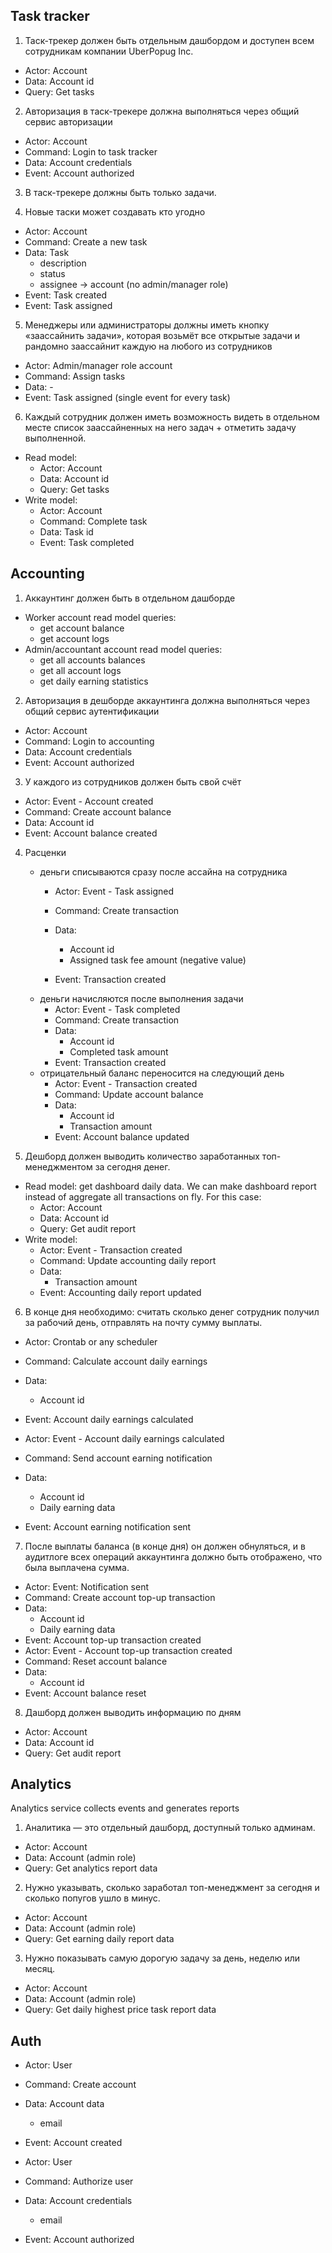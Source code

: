 ## Task tracker

1. Таск-трекер должен быть отдельным дашбордом и доступен всем сотрудникам компании UberPopug Inc.
* Actor: Account
* Data: Account id
* Query: Get tasks

2. Авторизация в таск-трекере должна выполняться через общий сервис авторизации
* Actor: Account
* Command: Login to task tracker
* Data: Account credentials
* Event: Account authorized

3. В таск-трекере должны быть только задачи.

4. Новые таски может создавать кто угодно
* Actor: Account
* Command: Create a new task
* Data: Task
  * description
  * status
  * assignee -> account (no admin/manager role)
* Event: Task created
* Event: Task assigned

5. Менеджеры или администраторы должны иметь кнопку «заассайнить задачи», которая возьмёт все открытые задачи и рандомно заассайнит каждую на любого из сотрудников
* Actor: Admin/manager role account
* Command: Assign tasks
* Data: -
* Event: Task assigned (single event for every task)

6. Каждый сотрудник должен иметь возможность видеть в отдельном месте список заассайненных на него задач + отметить задачу выполненной.
* Read model: 
  * Actor: Account
  * Data: Account id
  * Query: Get tasks
* Write model:
  * Actor: Account
  * Command: Complete task
  * Data: Task id
  * Event: Task completed

## Accounting
1. Аккаунтинг должен быть в отдельном дашборде
* Worker account read model queries:
  * get account balance
  * get account logs
* Admin/accountant account read model queries:
  * get all accounts balances
  * get all account logs
  * get daily earning statistics

2. Авторизация в дешборде аккаунтинга должна выполняться через общий сервис аутентификации
* Actor: Account
* Command: Login to accounting
* Data: Account credentials
* Event: Account authorized

3. У каждого из сотрудников должен быть свой счёт
* Actor: Event - Account created
* Command: Create account balance
* Data: Account id
* Event: Account balance created

4. Расценки
   * деньги списываются сразу после ассайна на сотрудника
     * Actor: Event - Task assigned
     * Command: Create transaction

     * Data:
       * Account id
       * Assigned task fee amount (negative value)
     * Event: Transaction created
   * деньги начисляются после выполнения задачи
     * Actor: Event - Task completed
     * Command: Create transaction
     * Data:
       * Account id
       * Completed task amount
     * Event: Transaction created
   * отрицательный баланс переносится на следующий день
     * Actor: Event - Transaction created
     * Command: Update account balance
     * Data:
       * Account id
       * Transaction amount
     * Event: Account balance updated

5. Дешборд должен выводить количество заработанных топ-менеджментом за сегодня денег.
* Read model: get dashboard daily data. We can make dashboard report instead of aggregate all transactions on fly. For this case:
  * Actor: Account
  * Data: Account id
  * Query: Get audit report
* Write model:
  * Actor: Event - Transaction created
  * Command: Update accounting daily report
  * Data:
    * Transaction amount
  * Event: Accounting daily report updated

6. В конце дня необходимо: считать сколько денег сотрудник получил за рабочий день, отправлять на почту сумму выплаты.
* Actor: Crontab or any scheduler 
* Command: Calculate account daily earnings
* Data:
  * Account id
* Event: Account daily earnings calculated 

* Actor: Event - Account daily earnings calculated
* Command: Send account earning notification
* Data:
    * Account id
    * Daily earning data
* Event: Account earning notification sent

7. После выплаты баланса (в конце дня) он должен обнуляться, и в аудитлоге всех операций аккаунтинга должно быть отображено, что была выплачена сумма.
* Actor: Event: Notification sent
* Command: Create account top-up transaction
* Data:
    * Account id
    * Daily earning data
* Event: Account top-up transaction created
* Actor: Event - Account top-up transaction created
* Command: Reset account balance
* Data:
   * Account id
* Event: Account balance reset

8. Дашборд должен выводить информацию по дням
* Actor: Account
* Data: Account id
* Query: Get audit report


## Analytics

Analytics service collects events and generates reports

1. Аналитика — это отдельный дашборд, доступный только админам.
* Actor: Account
* Data: Account (admin role)
* Query: Get analytics report data

2. Нужно указывать, сколько заработал топ-менеджмент за сегодня и сколько попугов ушло в минус.
* Actor: Account
* Data: Account (admin role)
* Query: Get earning daily report data

3. Нужно показывать самую дорогую задачу за день, неделю или месяц.
* Actor: Account
* Data: Account (admin role)
* Query: Get daily highest price task report data

## Auth
* Actor: User
* Command: Create account
* Data: Account data
  * email 
* Event: Account created

* Actor: User
* Command: Authorize user
* Data: Account credentials
  * email
* Event: Account authorized

